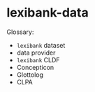 # lexibank-data

Glossary:

- `lexibank` dataset
- data provider
- `lexibank` CLDF
- Concepticon
- Glottolog
- CLPA
